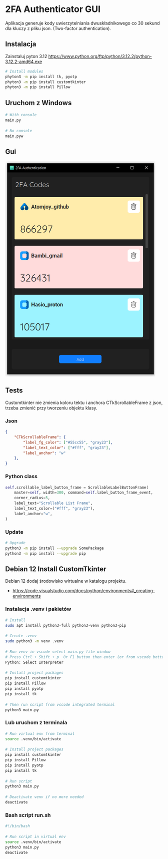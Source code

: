# 2FA Authenticator GUI

Aplikacja generuje kody uwierzytelniania dwuskładnikowego co 30 sekund dla kluczy z pliku json. (Two-factor authentication).

## Instalacja

Zainstaluj pyton 3.12 <https://www.python.org/ftp/python/3.12.2/python-3.12.2-amd64.exe>

```sh
# Install modules
phyton3 -m pip install tk, pyotp
phyton3 -m pip install customtkinter
phyton3 -m pip install Pillow
```

## Uruchom z Windows

```sh
# With console
main.py

# No console
main.pyw
```

## Gui

<img src="https://raw.githubusercontent.com/atomjoy/2fa-gui/main/2FA_Python.png" width="480">

## Tests

Customtkinter nie zmienia koloru tektu i anchora CTkScrollableFrame z json, trzeba zmienić przy tworzeniu objektu klasy.

### Json

```json
{
    "CTkScrollableFrame": {
        "label_fg_color": ["#55cc55", "gray23"],
        "label_text_color": ["#fff", "gray23"],
        "label_anchor": "w"
    },
}
```

### Python class

```python
self.scrollable_label_button_frame = ScrollableLabelButtonFrame(
    master=self, width=300, command=self.label_button_frame_event, 
    corner_radius=5,
    label_text="Scrollable List Frame",    
    label_text_color=("#fff", "gray23"),
    label_anchor="w",
)
```

### Update

```sh
# Upgrade
python3 -m pip install --upgrade SomePackage
python3 -m pip install --upgrade pip
```

## Debian 12 Install CustomTkinter

Debian 12 dodaj środowisko wirtualne w katalogu projektu.

- <https://code.visualstudio.com/docs/python/environments#_creating-environments>

### Instalacja .venv i pakietów

```sh
# Install
sudo apt install python3-full python3-venv python3-pip

# Create .venv
sudo python3 -m venv .venv

# Run venv in vscode select main.py file window
# Press Ctrl + Shift + p  Or F1 button then enter (or from vscode bottom bar):
Python: Select Interpreter

# Install project packages
pip install customtkinter
pip install Pillow
pip install pyotp
pip install tk

# Then run script from vscode integrated terminal
python3 main.py
```

### Lub uruchom z terminala

```sh
# Run virtual env from terminal
source .venv/bin/activate

# Install project packages
pip install customtkinter
pip install Pillow
pip install pyotp
pip install tk

# Run script
python3 main.py

# Deactivate venv if no more needed
deactivate
```

### Bash script run.sh

```sh
#!/bin/bash

# Run script in virtual env
source .venv/bin/activate
python3 main.py
deactivate
```
